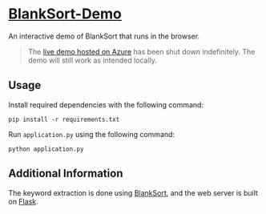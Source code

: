 # [BlankSort-Demo](https://blanksort.azurewebsites.net/)

An interactive demo of BlankSort that runs in the browser.

> The [live demo hosted on Azure](https://blanksort.azurewebsites.net/) has been shut down indefinitely. The demo will still work as intended locally.

## Usage

Install required dependencies with the following command:

```shell
pip install -r requirements.txt
```

Run ``application.py`` using the following command:

```shell
python application.py
```

## Additional Information

The keyword extraction is done using [BlankSort](https://pypi.org/project/blanksort/), and the web server is built on [Flask](https://pypi.org/project/Flask/).